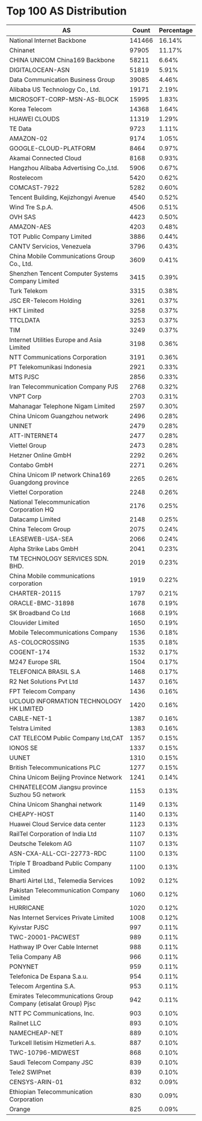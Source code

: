 # Top 100 AS Distribution
| AS | Count | Percentage |
|----|----|----|
| National Internet Backbone | 141466 | 16.14% |
| Chinanet | 97905 | 11.17% |
| CHINA UNICOM China169 Backbone | 58211 | 6.64% |
| DIGITALOCEAN-ASN | 51819 | 5.91% |
| Data Communication Business Group | 39085 | 4.46% |
| Alibaba US Technology Co., Ltd. | 19171 | 2.19% |
| MICROSOFT-CORP-MSN-AS-BLOCK | 15995 | 1.83% |
| Korea Telecom | 14368 | 1.64% |
| HUAWEI CLOUDS | 11319 | 1.29% |
| TE Data | 9723 | 1.11% |
| AMAZON-02 | 9174 | 1.05% |
| GOOGLE-CLOUD-PLATFORM | 8464 | 0.97% |
| Akamai Connected Cloud | 8168 | 0.93% |
| Hangzhou Alibaba Advertising Co.,Ltd. | 5906 | 0.67% |
| Rostelecom | 5420 | 0.62% |
| COMCAST-7922 | 5282 | 0.60% |
| Tencent Building, Kejizhongyi Avenue | 4540 | 0.52% |
| Wind Tre S.p.A. | 4506 | 0.51% |
| OVH SAS | 4423 | 0.50% |
| AMAZON-AES | 4203 | 0.48% |
| TOT Public Company Limited | 3886 | 0.44% |
| CANTV Servicios, Venezuela | 3796 | 0.43% |
| China Mobile Communications Group Co., Ltd. | 3609 | 0.41% |
| Shenzhen Tencent Computer Systems Company Limited | 3415 | 0.39% |
| Turk Telekom | 3315 | 0.38% |
| JSC ER-Telecom Holding | 3261 | 0.37% |
| HKT Limited | 3258 | 0.37% |
| TTCLDATA | 3253 | 0.37% |
| TIM | 3249 | 0.37% |
| Internet Utilities Europe and Asia Limited | 3198 | 0.36% |
| NTT Communications Corporation | 3191 | 0.36% |
| PT Telekomunikasi Indonesia | 2921 | 0.33% |
| MTS PJSC | 2856 | 0.33% |
| Iran Telecommunication Company PJS | 2768 | 0.32% |
| VNPT Corp | 2703 | 0.31% |
| Mahanagar Telephone Nigam Limited | 2597 | 0.30% |
| China Unicom Guangzhou network | 2496 | 0.28% |
| UNINET | 2479 | 0.28% |
| ATT-INTERNET4 | 2477 | 0.28% |
| Viettel Group | 2473 | 0.28% |
| Hetzner Online GmbH | 2292 | 0.26% |
| Contabo GmbH | 2271 | 0.26% |
| China Unicom IP network China169 Guangdong province | 2265 | 0.26% |
| Viettel Corporation | 2248 | 0.26% |
| National Telecommunication Corporation HQ | 2176 | 0.25% |
| Datacamp Limited | 2148 | 0.25% |
| China Telecom Group | 2075 | 0.24% |
| LEASEWEB-USA-SEA | 2066 | 0.24% |
| Alpha Strike Labs GmbH | 2041 | 0.23% |
| TM TECHNOLOGY SERVICES SDN. BHD. | 2019 | 0.23% |
| China Mobile communications corporation | 1919 | 0.22% |
| CHARTER-20115 | 1797 | 0.21% |
| ORACLE-BMC-31898 | 1678 | 0.19% |
| SK Broadband Co Ltd | 1668 | 0.19% |
| Clouvider Limited | 1650 | 0.19% |
| Mobile Telecommunications Company | 1536 | 0.18% |
| AS-COLOCROSSING | 1535 | 0.18% |
| COGENT-174 | 1532 | 0.17% |
| M247 Europe SRL | 1504 | 0.17% |
| TELEFONICA BRASIL S.A | 1468 | 0.17% |
| R2 Net Solutions Pvt Ltd | 1437 | 0.16% |
| FPT Telecom Company | 1436 | 0.16% |
| UCLOUD INFORMATION TECHNOLOGY HK LIMITED | 1420 | 0.16% |
| CABLE-NET-1 | 1387 | 0.16% |
| Telstra Limited | 1383 | 0.16% |
| CAT TELECOM Public Company Ltd,CAT | 1357 | 0.15% |
| IONOS SE | 1337 | 0.15% |
| UUNET | 1310 | 0.15% |
| British Telecommunications PLC | 1277 | 0.15% |
| China Unicom Beijing Province Network | 1241 | 0.14% |
| CHINATELECOM Jiangsu province Suzhou 5G network | 1153 | 0.13% |
| China Unicom Shanghai network | 1149 | 0.13% |
| CHEAPY-HOST | 1140 | 0.13% |
| Huawei Cloud Service data center | 1123 | 0.13% |
| RailTel Corporation of India Ltd | 1107 | 0.13% |
| Deutsche Telekom AG | 1107 | 0.13% |
| ASN-CXA-ALL-CCI-22773-RDC | 1100 | 0.13% |
| Triple T Broadband Public Company Limited | 1100 | 0.13% |
| Bharti Airtel Ltd., Telemedia Services | 1092 | 0.12% |
| Pakistan Telecommunication Company Limited | 1060 | 0.12% |
| HURRICANE | 1020 | 0.12% |
| Nas Internet Services Private Limited | 1008 | 0.12% |
| Kyivstar PJSC | 997 | 0.11% |
| TWC-20001-PACWEST | 989 | 0.11% |
| Hathway IP Over Cable Internet | 988 | 0.11% |
| Telia Company AB | 966 | 0.11% |
| PONYNET | 959 | 0.11% |
| Telefonica De Espana S.a.u. | 954 | 0.11% |
| Telecom Argentina S.A. | 953 | 0.11% |
| Emirates Telecommunications Group Company (etisalat Group) Pjsc | 942 | 0.11% |
| NTT PC Communications, Inc. | 903 | 0.10% |
| Railnet LLC | 893 | 0.10% |
| NAMECHEAP-NET | 889 | 0.10% |
| Turkcell Iletisim Hizmetleri A.s. | 887 | 0.10% |
| TWC-10796-MIDWEST | 868 | 0.10% |
| Saudi Telecom Company JSC | 839 | 0.10% |
| Tele2 SWIPnet | 839 | 0.10% |
| CENSYS-ARIN-01 | 832 | 0.09% |
| Ethiopian Telecommunication Corporation | 830 | 0.09% |
| Orange | 825 | 0.09% |
